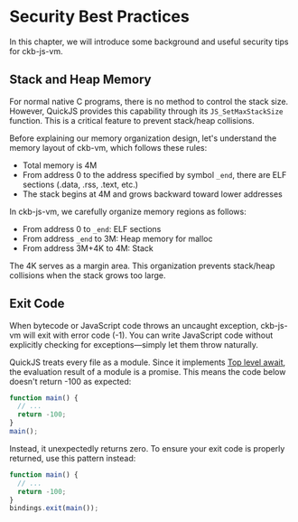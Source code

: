 # Security Best Practices

In this chapter, we will introduce some background and useful security tips for ckb-js-vm.

## Stack and Heap Memory

For normal native C programs, there is no method to control the stack size. However, QuickJS provides this capability
through its `JS_SetMaxStackSize` function. This is a critical feature to prevent stack/heap collisions.

Before explaining our memory organization design, let's understand the memory layout of ckb-vm, which follows these rules:
- Total memory is 4M
- From address 0 to the address specified by symbol `_end`, there are ELF sections (.data, .rss, .text, etc.)
- The stack begins at 4M and grows backward toward lower addresses

In ckb-js-vm, we carefully organize memory regions as follows:
- From address 0 to `_end`: ELF sections
- From address `_end` to 3M: Heap memory for malloc
- From address 3M+4K to 4M: Stack

The 4K serves as a margin area. This organization prevents stack/heap collisions when the stack grows too large.

## Exit Code

When bytecode or JavaScript code throws an uncaught exception, ckb-js-vm will exit with error code (-1).
You can write JavaScript code without explicitly checking for exceptions—simply let them throw naturally.

QuickJS treats every file as a module. Since it implements [Top level await](https://developer.mozilla.org/en-US/docs/Web/JavaScript/Reference/Operators/await#top_level_await),
the evaluation result of a module is a promise. This means the code below doesn't return -100 as expected:

  ```js
  function main() {
    // ...
    return -100;
  }
  main();
  ```

Instead, it unexpectedly returns zero. To ensure your exit code is properly returned, use this pattern instead:

  ```js
  function main() {
    // ...
    return -100;
  }
  bindings.exit(main());
  ```
